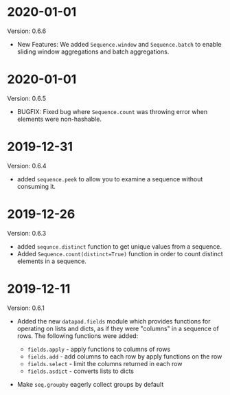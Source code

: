 <!--
Copyright 2019 Huy Nguyen

   Licensed under the Apache License, Version 2.0 (the "License");
   you may not use this file except in compliance with the License.
   You may obtain a copy of the License at

       http://www.apache.org/licenses/LICENSE-2.0

   Software distributed under the License is distributed on an "AS IS" BASIS,
   WITHOUT WARRANTIES OR CONDITIONS OF ANY KIND, either express or implied.
   See the License for the specific language governing permissions and
   limitations under the License.
-->

2020-01-01
==========

Version: 0.6.6

* New Features: We added `Sequence.window` and `Sequence.batch` to enable sliding window aggregations and batch aggregations.

2020-01-01
==========

Version: 0.6.5

* BUGFIX: Fixed bug where `Sequence.count` was throwing error when elements were non-hashable.


2019-12-31
==========

Version: 0.6.4

* added `sequence.peek` to allow you to examine a sequence without consuming it.

2019-12-26
==========

Version: 0.6.3

* added `sequnce.distinct` function to get unique values from a sequence.
* Added `Sequence.count(distinct=True)` function in order to count distinct elements in a sequence.

2019-12-11
==========

Version: 0.6.1

* Added the new `datapad.fields` module which provides functions for operating on lists and dicts, as if they were "columns" in a sequence of rows. The following functions were added:
    * `fields.apply` - apply functions to columns of rows
    * `fields.add` - add columns to each row by apply functions on the row
    * `fields.select` - limit the columns returned in each row
    * `fields.asdict` - converts lists to dicts

* Make `seq.groupby` eagerly collect groups by default
